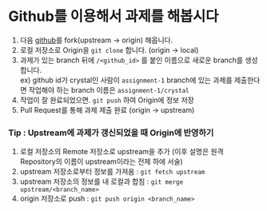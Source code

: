 # Github를 이용해서 과제를 해봅시다

1. 다음 [github](https://github.com/shm-study/cv-assignment)를 fork(upstream → origin) 해옵니다.
2. 로컬 저장소로 Origin을 `git clone` 합니다. (origin → local)
3. 과제가 있는 branch 뒤에 `/<github_id>` 를 붙인 이름으로 새로운 branch를 생성합니다.  
ex) github id가 crystal인 사람이 `assignment-1` branch에 있는 과제를 제출한다면 작업해야 하는 branch 이름은 `assignment-1/crystal`
4. 작업이 잘 완료되었으면. `git push` 하여 Origin에 정보 저장
5. Pull Request를 통해 과제 제출 완료 (origin → upstream)

### Tip : Upstream에 과제가 갱신되었을 때 Origin에 반영하기

1. 로컬 저장소의 Remote 저장소로 upstream을 추가 (이후 설명은 원격 Repository의 이름이 upstream이라는 전제 하에 서술)
2. upstream 저장소로부터 정보를 가져옴 : `git fetch upstream` 
3. upstream 저장소의 정보를 내 로컬과 합침 : `git merge upstream/<branch_name>`
4. origin 저장소로 push : `git push origin <branch_name>`
